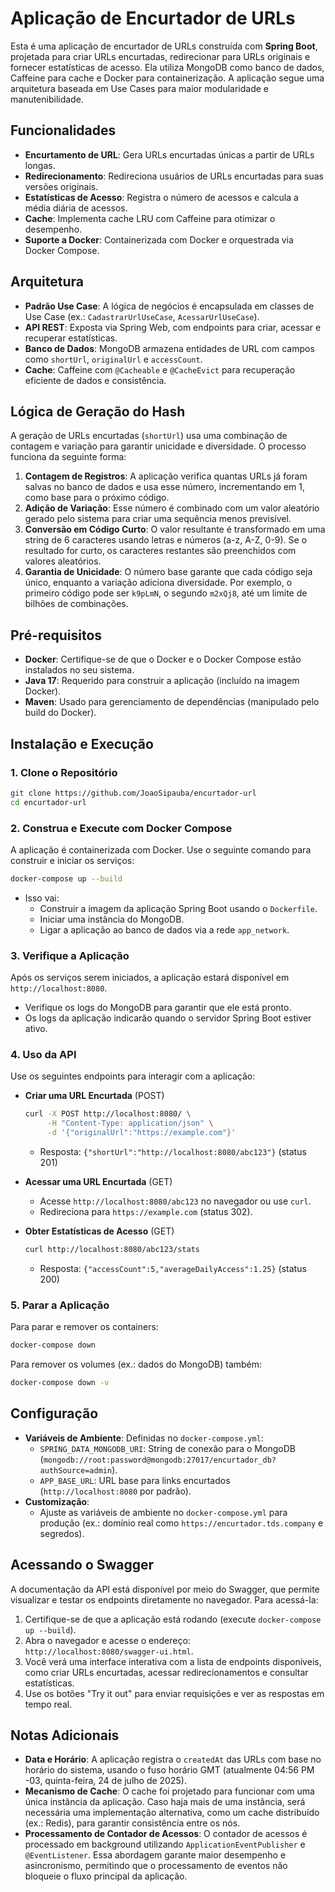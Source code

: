 # Aplicação de Encurtador de URLs

Esta é uma aplicação de encurtador de URLs construída com **Spring Boot**, projetada para criar URLs encurtadas, redirecionar para URLs originais e fornecer estatísticas de acesso. Ela utiliza MongoDB como banco de dados, Caffeine para cache e Docker para containerização. A aplicação segue uma arquitetura baseada em Use Cases para maior modularidade e manutenibilidade.

## Funcionalidades
- **Encurtamento de URL**: Gera URLs encurtadas únicas a partir de URLs longas.
- **Redirecionamento**: Redireciona usuários de URLs encurtadas para suas versões originais.
- **Estatísticas de Acesso**: Registra o número de acessos e calcula a média diária de acessos.
- **Cache**: Implementa cache LRU com Caffeine para otimizar o desempenho.
- **Suporte a Docker**: Containerizada com Docker e orquestrada via Docker Compose.

## Arquitetura
- **Padrão Use Case**: A lógica de negócios é encapsulada em classes de Use Case (ex.: `CadastrarUrlUseCase`, `AcessarUrlUseCase`).
- **API REST**: Exposta via Spring Web, com endpoints para criar, acessar e recuperar estatísticas.
- **Banco de Dados**: MongoDB armazena entidades de URL com campos como `shortUrl`, `originalUrl` e `accessCount`.
- **Cache**: Caffeine com `@Cacheable` e `@CacheEvict` para recuperação eficiente de dados e consistência.

## Lógica de Geração do Hash
A geração de URLs encurtadas (`shortUrl`) usa uma combinação de contagem e variação para garantir unicidade e diversidade. O processo funciona da seguinte forma:

1. **Contagem de Registros**: A aplicação verifica quantas URLs já foram salvas no banco de dados e usa esse número, incrementando em 1, como base para o próximo código.
2. **Adição de Variação**: Esse número é combinado com um valor aleatório gerado pelo sistema para criar uma sequência menos previsível.
3. **Conversão em Código Curto**: O valor resultante é transformado em uma string de 6 caracteres usando letras e números (a-z, A-Z, 0-9). Se o resultado for curto, os caracteres restantes são preenchidos com valores aleatórios.
4. **Garantia de Unicidade**: O número base garante que cada código seja único, enquanto a variação adiciona diversidade. Por exemplo, o primeiro código pode ser `k9pLmN`, o segundo `m2xQj8`, até um limite de bilhões de combinações.

## Pré-requisitos
- **Docker**: Certifique-se de que o Docker e o Docker Compose estão instalados no seu sistema.
- **Java 17**: Requerido para construir a aplicação (incluído na imagem Docker).
- **Maven**: Usado para gerenciamento de dependências (manipulado pelo build do Docker).

## Instalação e Execução

### 1. Clone o Repositório
```bash
git clone https://github.com/JoaoSipauba/encurtador-url
cd encurtador-url
```

### 2. Construa e Execute com Docker Compose
A aplicação é containerizada com Docker. Use o seguinte comando para construir e iniciar os serviços:
```bash
docker-compose up --build
```
- Isso vai:
    - Construir a imagem da aplicação Spring Boot usando o `Dockerfile`.
    - Iniciar uma instância do MongoDB.
    - Ligar a aplicação ao banco de dados via a rede `app_network`.

### 3. Verifique a Aplicação
Após os serviços serem iniciados, a aplicação estará disponível em `http://localhost:8080`.
- Verifique os logs do MongoDB para garantir que ele está pronto.
- Os logs da aplicação indicarão quando o servidor Spring Boot estiver ativo.

### 4. Uso da API
Use os seguintes endpoints para interagir com a aplicação:

- **Criar uma URL Encurtada** (POST)
  ```bash
  curl -X POST http://localhost:8080/ \
       -H "Content-Type: application/json" \
       -d '{"originalUrl":"https://example.com"}'
  ```
    - Resposta: `{"shortUrl":"http://localhost:8080/abc123"}` (status 201)

- **Acessar uma URL Encurtada** (GET)
    - Acesse `http://localhost:8080/abc123` no navegador ou use `curl`.
    - Redireciona para `https://example.com` (status 302).

- **Obter Estatísticas de Acesso** (GET)
  ```bash
  curl http://localhost:8080/abc123/stats
  ```
    - Resposta: `{"accessCount":5,"averageDailyAccess":1.25}` (status 200)

### 5. Parar a Aplicação
Para parar e remover os containers:
```bash
docker-compose down
```
Para remover os volumes (ex.: dados do MongoDB) também:
```bash
docker-compose down -v
```

## Configuração
- **Variáveis de Ambiente**: Definidas no `docker-compose.yml`:
    - `SPRING_DATA_MONGODB_URI`: String de conexão para o MongoDB (`mongodb://root:password@mongodb:27017/encurtador_db?authSource=admin`).
    - `APP_BASE_URL`: URL base para links encurtados (`http://localhost:8080` por padrão).
- **Customização**:
    - Ajuste as variáveis de ambiente no `docker-compose.yml` para produção (ex.: domínio real como `https://encurtador.tds.company` e segredos).

## Acessando o Swagger
A documentação da API está disponível por meio do Swagger, que permite visualizar e testar os endpoints diretamente no navegador. Para acessá-la:

1. Certifique-se de que a aplicação está rodando (execute `docker-compose up --build`).
2. Abra o navegador e acesse o endereço: `http://localhost:8080/swagger-ui.html`.
3. Você verá uma interface interativa com a lista de endpoints disponíveis, como criar URLs encurtadas, acessar redirecionamentos e consultar estatísticas.
4. Use os botões "Try it out" para enviar requisições e ver as respostas em tempo real.

## Notas Adicionais
- **Data e Horário**: A aplicação registra o `createdAt` das URLs com base no horário do sistema, usando o fuso horário GMT (atualmente 04:56 PM -03, quinta-feira, 24 de julho de 2025).
- **Mecanismo de Cache**: O cache foi projetado para funcionar com uma única instância da aplicação. Caso haja mais de uma instância, será necessária uma implementação alternativa, como um cache distribuído (ex.: Redis), para garantir consistência entre os nós.
- **Processamento de Contador de Acessos**: O contador de acessos é processado em background utilizando `ApplicationEventPublisher` e `@EventListener`. Essa abordagem garante maior desempenho e asincronismo, permitindo que o processamento de eventos não bloqueie o fluxo principal da aplicação.